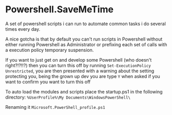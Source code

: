 Powershell.SaveMeTime
=====================

A set of powershell scripts i can run to automate common tasks i do several times every day.

A nice gotcha is that by default you can't run scripts in Powershell without either running Powershell as Administrator or prefixing each set of calls with a execution policy temporary suspension.

If you want to just get on and develop some Powershell (who doesn't right?!?!!?) then you can turn this off by running `Set-ExecutionPolicy Unrestricted`, you are then presented with a warning about the setting protecting you, being the grown up dev you are type `Y` when asked if you want to confirm you want to turn this off

To auto load the modules and scripts place the startup.ps1 in the following directory:
`%UserProfile%\My Documents\WindowsPowerShell\`

Renaming it `Microsoft.PowerShell_profile.ps1`
